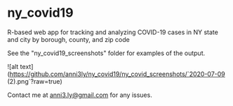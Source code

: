 # ny_covid19
R-based web app for tracking and analyzing COVID-19 cases in NY state and city by borough, county, and zip code

See the "ny_covid19_screenshots" folder for examples of the output.

![alt text](https://github.com/anni3ly/ny_covid19/ny_covid_screenshots/`2020-07-09 (2).png`?raw=true)

Contact me at anni3.ly@gmail.com for any issues.
